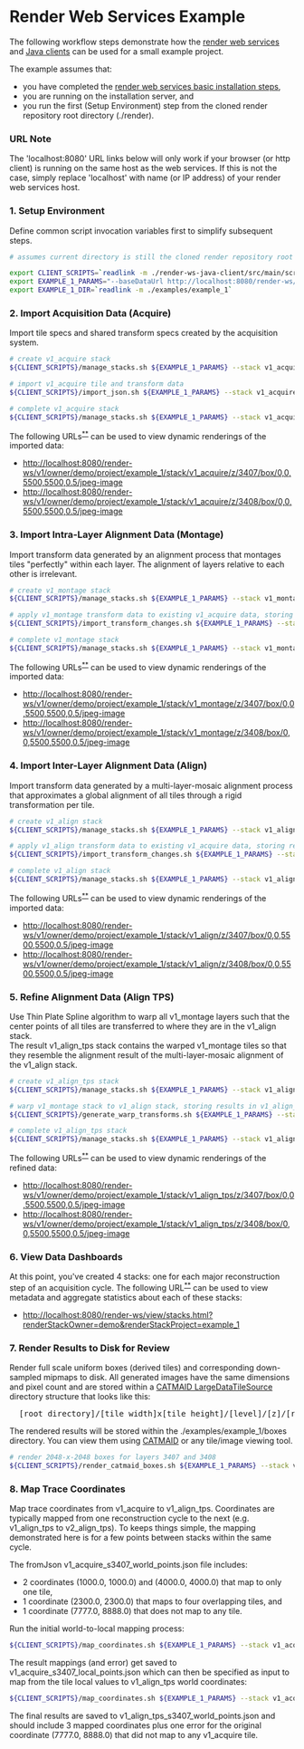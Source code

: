 # Render Web Services Example

The following workflow steps demonstrate how the [render web services] and [Java clients]
can be used for a small example project.

The example assumes that:
* you have completed the [render web services basic installation steps], 
* you are running on the installation server, and 
* you run the first (Setup Environment) step from the cloned render repository root directory (./render). 

### URL Note

The 'localhost:8080' URL links below will only work if your browser (or http client) is running on the 
same host as the web services.  If this is not the case, simply replace 'localhost' with name (or IP address) of 
your render web services host.

### 1. Setup Environment

Define common script invocation variables first to simplify subsequent steps.

```bash
# assumes current directory is still the cloned render repository root (./render)

export CLIENT_SCRIPTS=`readlink -m ./render-ws-java-client/src/main/scripts`
export EXAMPLE_1_PARAMS="--baseDataUrl http://localhost:8080/render-ws/v1 --owner demo --project example_1"
export EXAMPLE_1_DIR=`readlink -m ./examples/example_1`
```


### 2. Import Acquisition Data (Acquire)

Import tile specs and shared transform specs created by the acquisition system.

```bash
# create v1_acquire stack
${CLIENT_SCRIPTS}/manage_stacks.sh ${EXAMPLE_1_PARAMS} --stack v1_acquire --action CREATE --cycleNumber 1 --cycleStepNumber 1 

# import v1_acquire tile and transform data
${CLIENT_SCRIPTS}/import_json.sh ${EXAMPLE_1_PARAMS} --stack v1_acquire --transformFile ${EXAMPLE_1_DIR}/cycle1_step1_acquire_transforms.json ${EXAMPLE_1_DIR}/cycle1_step1_acquire_tiles.json 

# complete v1_acquire stack
${CLIENT_SCRIPTS}/manage_stacks.sh ${EXAMPLE_1_PARAMS} --stack v1_acquire --action SET_STATE --stackState COMPLETE

```

The following URLs<sup>[**]</sup> can be used to view dynamic renderings of the imported data:
* <http://localhost:8080/render-ws/v1/owner/demo/project/example_1/stack/v1_acquire/z/3407/box/0,0,5500,5500,0.5/jpeg-image>
* <http://localhost:8080/render-ws/v1/owner/demo/project/example_1/stack/v1_acquire/z/3408/box/0,0,5500,5500,0.5/jpeg-image>


### 3. Import Intra-Layer Alignment Data (Montage) 

Import transform data generated by an alignment process that montages tiles "perfectly" within each layer.
The alignment of layers relative to each other is irrelevant.

```bash
# create v1_montage stack
${CLIENT_SCRIPTS}/manage_stacks.sh ${EXAMPLE_1_PARAMS} --stack v1_montage --action CREATE --cycleNumber 1 --cycleStepNumber 2

# apply v1_montage transform data to existing v1_acquire data, storing results in v1_montage stack
${CLIENT_SCRIPTS}/import_transform_changes.sh ${EXAMPLE_1_PARAMS} --stack v1_acquire --targetStack v1_montage --transformFile ${EXAMPLE_1_DIR}/cycle1_step2_montage_changes.json 

# complete v1_montage stack
${CLIENT_SCRIPTS}/manage_stacks.sh ${EXAMPLE_1_PARAMS} --stack v1_montage --action SET_STATE --stackState COMPLETE

```

The following URLs<sup>[**]</sup> can be used to view dynamic renderings of the imported data:
* <http://localhost:8080/render-ws/v1/owner/demo/project/example_1/stack/v1_montage/z/3407/box/0,0,5500,5500,0.5/jpeg-image>
* <http://localhost:8080/render-ws/v1/owner/demo/project/example_1/stack/v1_montage/z/3408/box/0,0,5500,5500,0.5/jpeg-image>


### 4. Import Inter-Layer Alignment Data (Align)

Import transform data generated by a multi-layer-mosaic alignment process that approximates a global
alignment of all tiles through a rigid transformation per tile.

```bash
# create v1_align stack
${CLIENT_SCRIPTS}/manage_stacks.sh ${EXAMPLE_1_PARAMS} --stack v1_align --action CREATE --cycleNumber 1 --cycleStepNumber 3

# apply v1_align transform data to existing v1_acquire data, storing results in v1_align stack
${CLIENT_SCRIPTS}/import_transform_changes.sh ${EXAMPLE_1_PARAMS} --stack v1_acquire --targetStack v1_align --transformFile ${EXAMPLE_1_DIR}/cycle1_step3_align_changes.json 

# complete v1_align stack
${CLIENT_SCRIPTS}/manage_stacks.sh ${EXAMPLE_1_PARAMS} --stack v1_align --action SET_STATE --stackState COMPLETE

```

The following URLs<sup>[**]</sup> can be used to view dynamic renderings of the imported data:
* <http://localhost:8080/render-ws/v1/owner/demo/project/example_1/stack/v1_align/z/3407/box/0,0,5500,5500,0.5/jpeg-image>
* <http://localhost:8080/render-ws/v1/owner/demo/project/example_1/stack/v1_align/z/3408/box/0,0,5500,5500,0.5/jpeg-image>


### 5. Refine Alignment Data (Align TPS)

Use Thin Plate Spline algorithm to warp all v1_montage layers such that the center points 
of all tiles are transferred to where they are in the v1_align stack.  
The result v1_align_tps stack contains the warped v1_montage tiles so that they resemble the alignment result 
of the multi-layer-mosaic alignment of the v1_align stack.

```bash
# create v1_align_tps stack
${CLIENT_SCRIPTS}/manage_stacks.sh ${EXAMPLE_1_PARAMS} --stack v1_align_tps --action CREATE --cycleNumber 1 --cycleStepNumber 4

# warp v1_montage stack to v1_align stack, storing results in v1_align_tps stack
${CLIENT_SCRIPTS}/generate_warp_transforms.sh ${EXAMPLE_1_PARAMS} --stack v1_montage --alignStack v1_align --targetStack v1_align_tps 3407 3408  

# complete v1_align_tps stack
${CLIENT_SCRIPTS}/manage_stacks.sh ${EXAMPLE_1_PARAMS} --stack v1_align_tps --action SET_STATE --stackState COMPLETE

```

The following URLs<sup>[**]</sup> can be used to view dynamic renderings of the refined data:
* <http://localhost:8080/render-ws/v1/owner/demo/project/example_1/stack/v1_align_tps/z/3407/box/0,0,5500,5500,0.5/jpeg-image>
* <http://localhost:8080/render-ws/v1/owner/demo/project/example_1/stack/v1_align_tps/z/3408/box/0,0,5500,5500,0.5/jpeg-image>


### 6. View Data Dashboards

At this point, you've created 4 stacks: one for each major reconstruction step of an acquisition cycle.
The following URL<sup>[**]</sup> can be used to view metadata and aggregate statistics about each of these stacks:
* <http://localhost:8080/render-ws/view/stacks.html?renderStackOwner=demo&renderStackProject=example_1>


### 7. Render Results to Disk for Review

Render full scale uniform boxes (derived tiles) and corresponding down-sampled mipmaps to disk.  All generated 
images have the same dimensions and pixel count and are stored within a [CATMAID LargeDataTileSource] directory 
structure that looks like this:
<pre>
  [root directory]/[tile width]x[tile height]/[level]/[z]/[row]/[col].[format]
</pre>

The rendered results will be stored within the ./examples/example_1/boxes directory.  You can view them 
using [CATMAID] or any tile/image viewing tool.

```bash
# render 2048-x-2048 boxes for layers 3407 and 3408
${CLIENT_SCRIPTS}/render_catmaid_boxes.sh ${EXAMPLE_1_PARAMS} --stack v1_align_tps --rootDirectory ${EXAMPLE_1_DIR}/boxes --height 2048 --width 2048 --format jpg --maxLevel 9 --maxOverviewWidthAndHeight 192 3407 3408 

```


### 8. Map Trace Coordinates

Map trace coordinates from v1_acquire to v1_align_tps.  Coordinates are typically mapped from 
one reconstruction cycle to the next (e.g. v1_align_tps to v2_align_tps).  To keeps things simple,
the mapping demonstrated here is for a few points between stacks within the same cycle.
 
The fromJson v1_acquire_s3407_world_points.json file includes:
* 2 coordinates (1000.0, 1000.0) and (4000.0, 4000.0) that map to only one tile,
* 1 coordinate (2300.0, 2300.0) that maps to four overlapping tiles, and
* 1 coordinate (7777.0, 8888.0) that does not map to any tile.


Run the initial world-to-local mapping process: 
```bash
${CLIENT_SCRIPTS}/map_coordinates.sh ${EXAMPLE_1_PARAMS} --stack v1_acquire --z 3407 --fromJson ${EXAMPLE_1_DIR}/v1_acquire_s3407_world_points.json --toJson ${EXAMPLE_1_DIR}/v1_acquire_s3407_local_points.json  

```

The result mappings (and error) get saved to v1_acquire_s3407_local_points.json which can then be specified as
input to map from the tile local values to v1_align_tps world coordinates:
```bash
${CLIENT_SCRIPTS}/map_coordinates.sh ${EXAMPLE_1_PARAMS} --stack v1_acquire --z 3407 --localToWorld --fromJson ${EXAMPLE_1_DIR}/v1_acquire_s3407_local_points.json --toJson ${EXAMPLE_1_DIR}/v1_align_tps_s3407_world_points.json  

```

The final results are saved to v1_align_tps_s3407_world_points.json and should include 3 mapped coordinates plus 
one error for the original coordinate (7777.0, 8888.0) that did not map to any v1_acquire tile.
 

  [CATMAID]: <http://catmaid.org>
  [CATMAID LargeDataTileSource]: <https://github.com/catmaid/CATMAID/blob/master/django/applications/catmaid/static/js/tile-source.js>
  [Java clients]: <render-ws-java-client.md>
  [render web services]: <render-ws.md>
  [render web services basic installation steps]: <render-ws.md#basic-installation>
  [**]: <#url-note>